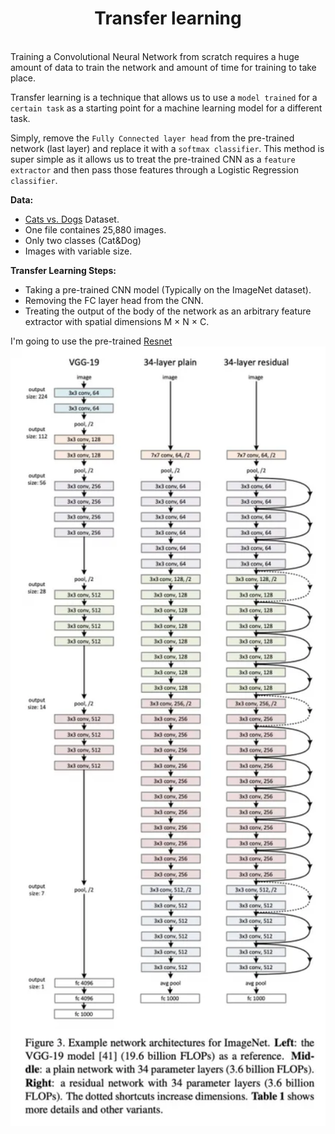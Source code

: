<h1 align="center">Transfer learning</h1><br>
Training a Convolutional Neural Network from scratch requires a huge amount of data to train the network and amount of time for training to take place.

Transfer learning is a technique that allows us to use a `model trained` for a `certain task` as a starting point for a machine learning model for a different task.

Simply, remove the `Fully Connected layer head` from the pre-trained network (last layer) and replace it with a `softmax classifier`. This method is super simple as it allows us to treat the pre-trained CNN as a `feature extractor` and then pass those features through a Logistic Regression `classifier`.

**Data:**
- [Cats vs. Dogs](https://www.kaggle.com/biaiscience/dogs-vs-cats?select=train) Dataset.
- One file containes 25,880 images.
- Only two classes (Cat&Dog)
- Images with variable size.


**Transfer Learning Steps:**
- Taking a pre-trained CNN model (Typically on the ImageNet dataset).
- Removing the FC layer head from the CNN.
- Treating the output of the body of the network as an arbitrary feature extractor with spatial dimensions M × N × C.

I'm going to use the pre-trained [Resnet](https://arxiv.org/abs/1512.03385)
<img src="resnet50.jpg" hieght="100" width="700">
